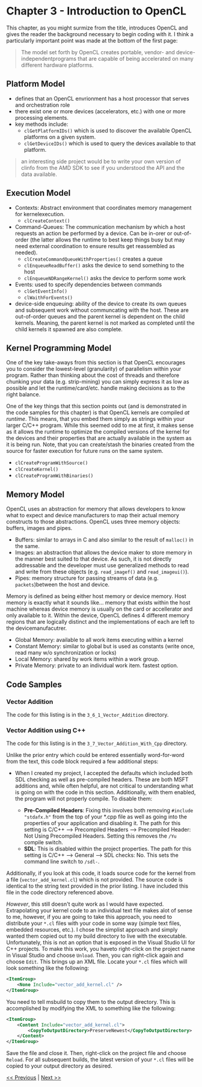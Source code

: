 # Chapter 3 - Introduction to OpenCL

This chapter, as you might surmize from the title, introduces OpenCL and gives the reader the background necessary to begin coding with it. I think a 
particularly important point was made at the bottom of the first page:

> The model set forth by OpenCL creates portable, vendor- and device-independentprograms that are capable of being accelerated on many different hardware platforms.

## Platform Model

- defines that an OpenCL envrionment has a host processor that serves and orchestration role
- there exist one or more devices (accelerators, etc.) with one or more processing elements.
- key methods include:
  - `clGetPlatformIDs()` which is used to discover the available OpenCL platforms on a given system.
  - `clGetDeviceIDs()` which is used to query the devices available to that platform.

> an interesting side project would be to write your own version of clinfo from the AMD SDK to see if you understood the API and the data available.

## Execution Model

- Contexts: Abstract environment that coordinates memory management for kernelexecution.
  - `clCreateContext()`
- Command-Queues: The communication mechanism by which a host requests an action be performed by a device. Can be in-orer or out-of-order (the latter allows the runtime to best keep things busy but may need external coordination to ensure results get reassembled as needed).
  - `clCreateCommandQueueWithProperties()` creates a queue
  - `clEnqueueReadBuffer()` asks the device to send something to the host
  - `clEnqueueNDRangeKernel()` asks the device to perform some work
- Events: used to specify dependencies between commands
  - `clGetEventInfo()`
  - `clWaithForEvents()`
- device-side enqueuing: ability of the device to create its own queues and subsequent work without communcating with the host. These are out-of-order queues and the parent kernel is dependent on the child kernels. Meaning, the parent kernel is not marked as completed until the child kernels it spawned are also complete.

## Kernel Programming Model

One of the key take-aways from this section is that OpenCL encourages you to consider the lowest-level (granularity) of parallelism within your program. Rather than thinking about the cost of threads and therefore chunking your data (e.g. strip-mining) you can simply express it as low as possible and let the runtime/card/etc. handle making decisions as to the right balance.

One of the key things that this section points out (and is demonstrated in the code samples for this chapter) is that OpenCL kernels are compiled _at runtime_. This means, that you embed them simply as strings within your larger C/C++ program. While this seemed odd to me at first, it makes sense as it allows the runtime to optimize the compiled versions of the kernel for the devices and their properties that are actually available in the system as it is being run. Note, that you can create/stash the binaries created from the source for faster execution for future runs on the same system.

- `clCreateProgramWithSource()`
- `clCreateKernel()`
- `clCreateProgramWithBinaries()`

## Memory Model

OpenCL uses an abstraction for memory that allows developers to know what to expect and device manufacturers to map their actual memory constructs to those abstractions. OpenCL uses three memory objects: buffers, images and pipes.

- Buffers: similar to arrays in C and also similar to the result of `malloc()` in the same.
- Images: an abstraction that allows the device maker to store memory in the manner best suited to that device. As such, it is not directly addressable and the developer must use generalized methods to read and write from these objects (e.g. `read_imagef()` and `read_imageui()`).
- Pipes: memory structure for passing streams of data (e.g. `packets`)between the host and device.

Memory is defined as being either host memory or device memory. Host memory is exactly what it sounds like... memory that exists within the host machine whereas device memory is usually on the card or accellerator and only available to it. Within the device, OpenCL defines 4 different memory regions that are logically distinct and the implementations of each are left to the devicemanufacutrer.

- Global Memory: available to all work items executing within a kernel
- Constant Memory: similar to global but is used as constants (write once, read many w/o synchronization or locks)
- Local Memory: shared by work items within a work group.
- Private Memory: private to an individual work item. fastest option.

## Code Samples

### Vector Addition

The code for this listing is in the `3_6_1_Vector_Addition` directory.

### Vector Addition using C++

The code for this listing is in the `3_7_Vector_Addition_With_Cpp` directory.

Unlike the prior entry which could be entered essentially word-for-word from the text, this code block required a few additional steps:

- When I created my project, I accepted the defaults which included both SDL checking as well as pre-compiled headers. These are both MSFT additions and, while often helpful, are not critical to understanding what is going on with the code in this section. Additionally, with them enabled, the program will not properly compile. To disable them:

  - __Pre-Compiled Headers__: Fixing this involves both removing `#include "stdafx.h"` from the top of your *.cpp file as well as going into the properties of your application and disabling it. The path for this setting is C/C++ --> Precompiled Headers --> Precompiled Header: Not Using Precompiled Headers. Setting this removes the `/Yu` compile switch.
  - __SDL__: This is disabled within the project properties. The path for this setting is C/C++ --> General --> SDL checks: No. This sets the command line switch to `/sdl-`.

Additionally, if you look at this code, it loads source code for the kernel from a file (`vector_add_kernel.cl`) which is not provided. The source code is identical to the string text provided in the prior listing. I have included this file in the code directory referenced above.

_However_, this still doesn't quite work as I would have expected. Extrapolating your kernel code to an individual text file makes alot of sense to me, however, if you are going to take this approach, you need to distribute your `*.cl` files with your code in some way (simple text files, embedded resources, etc.). I chose the simplist approach and simply wanted them copied out to my build directory to live with the executable. Unfortunately, this is not an option that is exposed in the Visual Studio UI for C++ projects. To make this work, you haveto right-click on the project name in Visual Studio and choose `Unload`. Then, you can right-click again and choose `Edit`. This brings up an XML file. Locate your `*.cl` files which will look something like the following:

```xml
<ItemGroup>
    <None Include="vector_add_kernel.cl" />
</ItemGroup>
```  

You need to tell msbuild to copy them to the output directory. This is accomplished by modifying the XML to something like the following:

```xml
<ItemGroup>
    <Content Include="vector_add_kernel.cl">
        <CopyToOutputDirectory>PreserveNewest</CopyToOutputDirectory>
    </Content>
</ItemGroup>
```

Save the file and close it. Then, right-click on the project file and choose `Reload`. For all subsequent builds, the latest version of your `*.cl` files will be copied to your output directory as desired.

[<< Previous](../Chapter_02/README.md)
|
[Next >>](../Chapter_04/README.md)